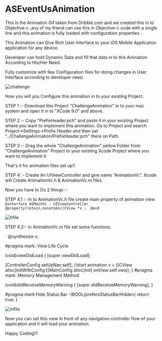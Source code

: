 # ASEventUsAnimation

This is the Animation Gif taken from Dribble.com and we created this in to Objective-c ,any of my friend can use this in Objective-c code with a single line and this animation is fully loaded with configuration properties .

This Animation can Give Rich User Interface to  your iOS Mobile Application application  for any device.

Developer can hold Dynamic Data and fill that data in to this Animation According to His/Her Need.

Fully customize with few Configuration files for doing changes in User Interface according to developer need.


![challenge](https://user-images.githubusercontent.com/7630897/33175837-faada6c4-d082-11e7-9ddd-82036d60c7bc.gif)

How you will you  Configure this animation in to your existing Project.



STEP 1 :-
Download this Project "ChallengeAnimation" in to your mac system and open it in to "XCode 9.0" and above.


STEP 2 :-
Copy "PrefixHeader.pch"  and paste it in your existing Project where you want to implement this animation.
Go to Project and search Project->Settings->Prefix Header and then set "../ChallengeAnimation/PrefixHeader.pch" there on Path.


STEP 3 :-
Drag the whole "ChallengeAnimation" yellow Folder from "ChallengeAnimation" Project to your existing Xcode Project where you want to implement it.

That's it for animation files set up!!


STEP 4 :-
Create  An UIViewController and give name  “AnimationVc”.
Xcode will Create AnimationVc.h & AnimationVc.m files.

Now you have to Do 2 things :- 

STEP 4.1 :-  In to AnimationVc.h file create main property of animation view.
`@interface ASMainVc : UIViewController 
@property(retain,nonatomic)CView *v ; 
@end`

![hfile](https://user-images.githubusercontent.com/7630897/33254120-41896c62-d36d-11e7-83a8-90e942872133.png)


STEP 4.2:- in AnimationVc.m file set some functions.

`
@synthesize v;

#pragma mark: View Life Cycle

(void)viewDidLoad {
[super viewDidLoad];

[ControllerConfig setUpNav:self];
//start animation
v = [[CView alloc]initWithConfig:[[MainConfig alloc]init] onView:self.view];
}
#pragma mark: Memory Management Method

(void)didReceiveMemoryWarning {
[super didReceiveMemoryWarning];
}

#pragma mark:Hide Status Bar
-(BOOL)prefersStatusBarHidden{
return true;
}
`


![mfile](https://user-images.githubusercontent.com/7630897/33254138-56614178-d36d-11e7-99ed-f82f93012c45.png)




Now you can set this view in front of any navigation controller flow of your application and it will load your animation.


Happy Coding!!! 







